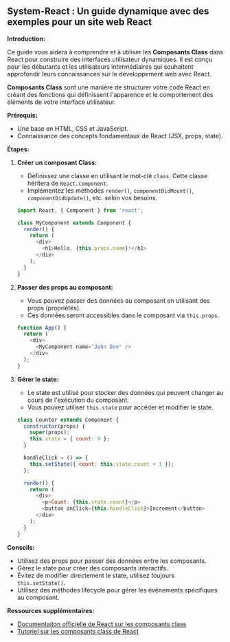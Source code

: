 ##  System-React : Un guide dynamique avec des exemples pour un site web React

**Introduction:**

Ce guide vous aidera à comprendre et à utiliser les **Composants Class** dans React pour construire des interfaces utilisateur dynamiques. Il est conçu pour les débutants et les utilisateurs intermédiaires qui souhaitent approfondir leurs connaissances sur le développement web avec React.

**Composants Class** sont une manière de structurer votre code React en créant des fonctions qui définissent l'apparence et le comportement des éléments de votre interface utilisateur. 

**Prérequis:**

* Une base en HTML, CSS et JavaScript.
* Connaissance des concepts fondamentaux de React (JSX, props, state).

**Étapes:**

1. **Créer un composant Class:**

   * Définissez une classe en utilisant le mot-clé `class`. Cette classe héritera de `React.Component`.
   * Implémentez les méthodes `render()`, `componentDidMount()`, `componentDidUpdate()`, etc. selon vos besoins.

   ```javascript
   import React, { Component } from 'react';

   class MyComponent extends Component {
     render() {
       return (
         <div>
           <h1>Hello, {this.props.name}!</h1>
         </div>
       );
     }
   }
   ```

2. **Passer des props au composant:**

   * Vous pouvez passer des données au composant en utilisant des props (propriétés). 
   * Ces données seront accessibles dans le composant via `this.props`.

   ```javascript
   function App() {
     return (
       <div>
         <MyComponent name="John Doe" />
       </div>
     );
   }
   ```

3. **Gérer le state:**

   * Le state est utilisé pour stocker des données qui peuvent changer au cours de l'exécution du composant. 
   * Vous pouvez utiliser `this.state` pour accéder et modifier le state. 

   ```javascript
   class Counter extends Component {
     constructor(props) {
       super(props);
       this.state = { count: 0 };
     }

     handleClick = () => {
       this.setState({ count: this.state.count + 1 });
     };

     render() {
       return (
         <div>
           <p>Count: {this.state.count}</p>
           <button onClick={this.handleClick}>Increment</button>
         </div>
       );
     }
   }
   ```

**Conseils:**

* Utilisez des props pour passer des données entre les composants.
* Gérez le state pour créer des composants interactifs.
* Évitez de modifier directement le state, utilisez toujours `this.setState()`.
* Utilisez des méthodes lifecycle pour gérer les événements spécifiques au composant.

**Ressources supplémentaires:**

* [Documentaiton officielle de React sur les composants class](https://reactjs.org/docs/components-and-props.html)
* [Tutoriel sur les composants class de React](https://www.freecodecamp.org/news/react-tutorial-components/)



